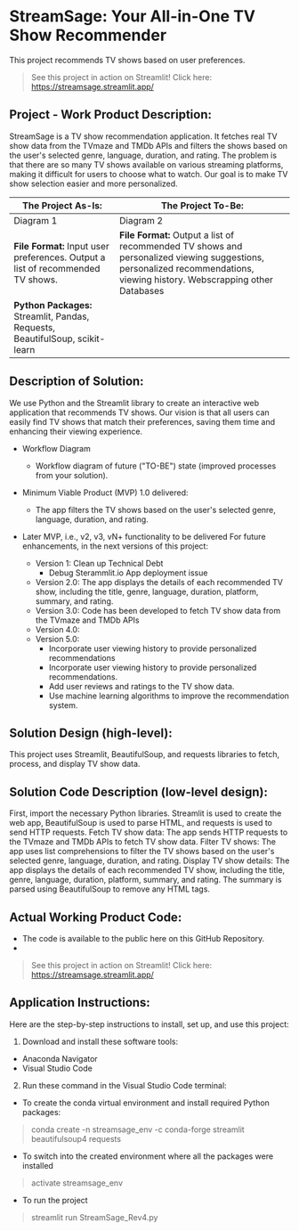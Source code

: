 # StreamSage: Your All-in-One TV Show Recommender

This project recommends TV shows based on user preferences.

> See this project in action on Streamlit! Click here: https://streamsage.streamlit.app/


## Project - Work Product Description:

StreamSage is a TV show recommendation application. It fetches real TV show data from the TVmaze and TMDb APIs and filters the shows based on the user's selected genre, language, duration, and rating. The problem is that there are so many TV shows available on various streaming platforms, making it difficult for users to choose what to watch. Our goal is to make TV show selection easier and more personalized.

| The Project As-Is: | The Project To-Be: |
| --------------- | --------------- |
| Diagram 1 | Diagram 2 |
| **File Format:** Input user preferences. Output a list of recommended TV shows. | **File Format:** Output a list of recommended TV shows and personalized viewing suggestions, personalized recommendations, viewing history. Webscrapping other Databases | 
| **Python Packages:** Streamlit, Pandas, Requests, BeautifulSoup,  scikit-learn |

## Description of Solution: 

We use Python and the Streamlit library to create an interactive web application that recommends TV shows. Our vision is that all users can easily find TV shows that match their preferences, saving them time and enhancing their viewing experience.

* Workflow Diagram

  * Workflow diagram of future ("TO-BE") state (improved processes from your solution).

* Minimum Viable Product (MVP) 1.0 delivered:

  * The app filters the TV shows based on the user's selected genre, language, duration, and rating.


* Later MVP, i.e., v2, v3, vN+ functionality to be delivered
For future enhancements, in the next versions of this project:
  * Version 1: Clean up Technical Debt
    * Debug Sterammlit.io App deployment issue 
  * Version 2.0: The app displays the details of each recommended TV show, including the title, genre, language, duration, platform, summary, and rating.
  * Version 3.0: Code has been developed to fetch TV show data from the TVmaze and TMDb APIs
  * Version 4.0: 
  * Version 5.0:
    * Incorporate user viewing history to provide personalized recommendations
    * Incorporate user viewing history to provide personalized recommendations.
    * Add user reviews and ratings to the TV show data.
    * Use machine learning algorithms to improve the recommendation system.

## Solution Design (high-level):

This project uses Streamlit, BeautifulSoup, and requests libraries to fetch, process, and display TV show data.

## Solution Code Description (low-level design): 

First, import the necessary Python libraries. Streamlit is used to create the web app, BeautifulSoup is used to parse HTML, and requests is used to send HTTP requests.
Fetch TV show data: The app sends HTTP requests to the TVmaze and TMDb APIs to fetch TV show data.
Filter TV shows: The app uses list comprehensions to filter the TV shows based on the user's selected genre, language, duration, and rating.
Display TV show details: The app displays the details of each recommended TV show, including the title, genre, language, duration, platform, summary, and rating. The summary is parsed using BeautifulSoup to remove any HTML tags.

## Actual Working Product Code: 

* The code is available to the public here on this GitHub Repository. 
* 
> See this project in action on Streamlit! Click here: https://streamsage.streamlit.app/

## Application Instructions:

Here are the step-by-step instructions to install, set up, and use this project:

1. Download and install these software tools:
  * Anaconda Navigator
  * Visual Studio Code
2. Run these command in the Visual Studio Code terminal:
  * To create the conda virtual environment and install required Python packages:
> conda create -n streamsage_env -c conda-forge streamlit beautifulsoup4 requests
  * To switch into the created environment where all the packages were installed
> activate streamsage_env
  * To run the project
> streamlit run StreamSage_Rev4.py
>

